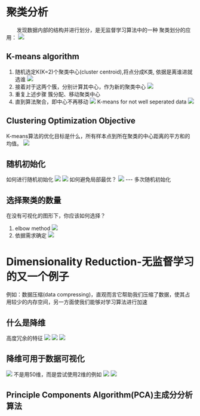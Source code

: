 # 聚类分析
&emsp;&emsp;发现数据内部的结构并进行划分，是无监督学习算法中的一种
聚类划分的应用：
![](./image/2022-10-11-16-40-37.png)
## K-means algorithm
1. 随机选定K(K=2)个聚类中心(cluster centroid),将点分成K类, 依据是离谁进就选谁
![](./image/2022-10-11-16-46-28.png)
2. 接着对于这两个簇，分别计算其中心，作为新的聚类中心
   ![](./image/2022-10-11-16-49-34.png)
3. 重复上述步骤 簇分配、移动聚类中心
4. 直到算法聚合，即中心不再移动
   ![](./image/2022-10-11-16-51-55.png)
K-means for not well seperated data
![](./image/2022-10-11-16-59-00.png)

## Clustering Optimization Objective
K-means算法的优化目标是什么，所有样本点到所在聚类的中心距离的平方和的均值。
![](./image/2022-10-11-20-58-42.png)

## 随机初始化
如何进行随机初始化
![](./image/2022-10-11-21-08-00.png)
![](./image/2022-10-11-21-08-57.png)
如何避免局部最优？
![](./image/2022-10-11-21-11-34.png)
--- 多次随机初始化
## 选择聚类的数量
在没有可视化的图形下，你应该如何选择？
1. elbow method
   ![](./image/2022-10-11-21-19-22.png)
2. 依据需求确定
   ![](./image/2022-10-11-21-21-03.png)

# Dimensionality Reduction-无监督学习的又一个例子
例如：数据压缩(data compressing)，直观而言它帮助我们压缩了数据，使其占用较少的内存空间，另一方面使我们能够对学习算法进行加速

## 什么是降维
高度冗余的特征
![](./image/2022-10-11-21-31-28.png)
![](./image/2022-10-11-21-34-14.png)
![](./image/2022-10-11-21-37-17.png)

## 降维可用于数据可视化
![](./image/2022-10-11-21-41-26.png)
不是用50维，而是尝试使用2维的例如
![](./image/2022-10-11-21-42-44.png)
![](./image/2022-10-11-21-47-58.png)

## Principle Components Algorithm(PCA)主成分分析算法

